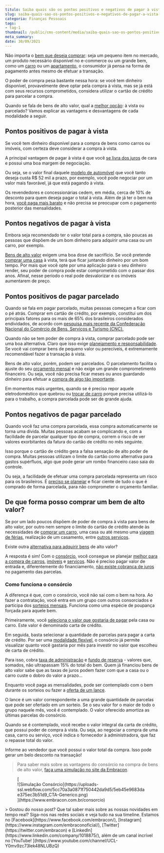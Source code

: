 ```yaml
---
titulo: Saiba quais são os pontos positivos e negativos de pagar à vista e parcelado
slug: saiba-quais-sao-os-pontos-positivos-e-negativos-de-pagar-a-vista-e-parcelado
categoria: Finanças Pessoais
tags:
- tag-1
thumbnail: /public/cms-content/media/saiba-quais-sao-os-pontos-positivos-e-negativos-de-pagar-a-vista-e-parcelado.png
meta_summary: 
date: 30/09/2021
---
```

Não importa o [bem que deseja comprar](https://www.embracon.com.br/blog/voce-conhece-todos-os-tipos-de-consorcio): seja um pequeno item no mercado, um produto necessário disponível no e-commerce ou um grande bem, como um [carro](https://www.embracon.com.br/blog/5-formas-de-pagamento-de-um-carro) ou um [apartamento](https://www.embracon.com.br/blog/como-comprar-um-apartamento), o consumidor já pensa na forma de pagamento antes mesmo de efetuar a transação.

O poder de compra pesa bastante nessa hora: se você tem dinheiro disponível, provavelmente deve optar pela compra à vista, mas se já está com seus recursos comprometidos, considera utilizar o cartão de crédito para parcelar a compra.

Quando se fala de bens de alto valor, qual a [melhor opção](https://www.embracon.com.br/blog/consorcio-vale-a-pena): à vista ou parcelado? Vamos explicar as vantagens e desvantagens de cada modalidade a seguir.

Pontos positivos de pagar à vista
---------------------------------

Se você tem dinheiro disponível para a compra de bens como carros ou imóveis, com certeza deve considerar a compra à vista.

A principal vantagem de pagar à vista é que você [se livra dos juros](https://www.embracon.com.br/blog/consorcio-nao-tem-juros-entenda) de cara e possui uma boa margem de negociação.

Ou seja, se o valor final daquele [modelo de automóvel](https://www.embracon.com.br/blog/carro-ideal-para-familia) que você tanto deseja custa R$ 52 mil a prazo, por exemplo, você pode negociar por um valor mais favorável, já que está pagando à vista.

Os revendedores e concessionárias cedem, em média, cerca de 10% de desconto para quem deseja pagar o total à vista. Além de já ter o bem na hora, [você paga mais barato](https://www.embracon.com.br/blog/confira-10-vantagens-indiscutiveis-do-consorcio) e não precisa se preocupar com o pagamento posterior das mensalidades.

Pontos negativos de pagar à vista
---------------------------------

Embora seja recomendado ter o valor total para a compra, são poucas as pessoas que dispõem de um bom dinheiro para adquirir uma casa ou um carro, por exemplo.

[Bens de alto valor](https://www.embracon.com.br/blog/6-coisas-contratar-consorcio-de-imoveis) exigem uma boa dose de sacrifício. Se você pretende [comprar uma casa](https://www.embracon.com.br/consorcio-de-imoveis) à vista, terá que ficar juntando dinheiro por um bom tempo. Por mais que você opte por uma aplicação para o seu dinheiro render, seu poder de compra pode estar comprometido com o passar dos anos. Afinal, nesse período o real pode desvalorizar e os imóveis aumentarem de preço.

Pontos positivos de pagar parcelado
-----------------------------------

Quando se fala em pagar parcelado, muitas pessoas começam a ficar com o pé atrás. Comprar em cartão de crédito, por exemplo, constitui um dos principais fatores para os mais de 65% dos brasileiros considerados endividados, de acordo com [pesquisa mais recente da Confederação Nacional do Comércio de Bens, Serviços e Turismo (CNC).](https://agenciabrasil.ebc.com.br/economia/noticia/2020-02/cnc-cai-para-653-o-numero-de-brasileiros-endividados-em-janeiro)

Quando não se tem poder de compra à vista, comprar parcelado pode ser uma boa alternativa. Claro que isso exige [planejamento e responsabilidade](https://www.embracon.com.br/blog/planejamento-financeiro-um-guia-para-as-financas-nao-sairem-de-controle). Se você vai comprar bens de pequeno valor ou perecíveis, é extremamente recomendável fazer a transação à vista.

Bens de alto valor, porém, podem ser parcelados. O parcelamento facilita o ajuste do seu [orçamento mensal](https://www.embracon.com.br/blog/aprenda-como-montar-um-orcamento-familiar-em-5-passos) e não exige um grande comprometimento financeiro. Ou seja, você não precisa ficar meses ou anos guardando dinheiro para efetuar a [compra de algo tão importante](https://www.embracon.com.br/blog/hora-certa-comprar-imovel).

Em momentos mais urgentes, quando se é preciso repor aquele eletrodoméstico que quebrou ou [trocar de carro](https://www.embracon.com.br/blog/quer-trocar-de-carro-veja-como-o-consorcio-pode-te-ajudar) porque precisa utilizá-lo para o trabalho, a compra parcelada pode ser de grande ajuda.

Pontos negativos de pagar parcelado
-----------------------------------

Quando você faz uma compra parcelada, essa compra automaticamente se torna uma dívida. Muitas pessoas acabam se complicando e, com a facilidade de parcelar qualquer tipo de compra, correm o risco de ver valores exorbitantes da fatura do cartão de crédito no mês seguinte.

Isso porque o cartão de crédito gera a falsa sensação de alto poder de compra. Muitas pessoas utilizam o limite do cartão como alternativa para gastos supérfluos, algo que pode gerar um rombo financeiro caso saia do controle.

Ou seja, a facilidade de efetuar uma compra parcelada representa um risco para os brasileiros. É [preciso se planejar](https://www.embracon.com.br/blog/afinal-quais-sao-as-diferencas-entre-poupar-economizar-e-investir) e ficar ciente de tudo o que é comprado de forma parcelada, para não comprometer o orçamento familiar.

De que forma posso comprar um bem de alto valor?
------------------------------------------------

Se por um lado poucos dispõem de poder de compra à vista para bens de alto valor, por outro nem sempre o limite do cartão de crédito atende às necessidades de [comprar um carro](https://www.embracon.com.br/consorcio-de-carros), uma casa ou até mesmo uma [viagem de férias](https://www.embracon.com.br/blog/saiba-como-montar-um-roteiro-de-viagem-em-7-passos), realização de um casamento, entre [outros serviços](https://www.embracon.com.br/consorcio-servicos).

Existe outra [alternativa para adquirir bens](https://www.embracon.com.br/conhecaoconsorcio/o-que-e-consorcio) de alto valor?

A resposta é sim! Com o [consórcio](https://www.embracon.com.br/), você consegue se planejar [melhor para a compra de carros](https://www.embracon.com.br/blog/vantagens-consorcio-automovel), [imóveis](https://www.embracon.com.br/blog/como-funciona-consorcio-de-imoveis) e [serviços](https://www.embracon.com.br/blog/conheca-os-principais-consorcios-de-servicos-embracon). Não é preciso pagar valor de entrada e, diferentemente do financiamento, [não existe cobrança de juros](https://www.embracon.com.br/blog/confira-10-vantagens-indiscutiveis-do-consorcio) no pagamento das parcelas.

### Como funciona o consórcio

A diferença é que, com o consórcio, você não sai com o bem na hora. Ao fazer a contratação, você entra em um grupo com outros consorciados e participa dos [sorteios mensais](https://www.embracon.com.br/blog/assembleia-de-consorcio-como-funciona). Funciona como uma espécie de poupança forçada para aquele bem.

Primeiramente, você [seleciona o valor que gostaria de pagar](https://www.embracon.com.br/consorcio) pela casa ou carro. Este valor é denominado carta de crédito.

Em seguida, basta selecionar a quantidade de parcelas para pagar a carta de crédito. Por ser uma [modalidade flexível](https://www.embracon.com.br/blog/sabe-a-diferenca-entre-consorcio-e-financiamento-a-gente-te-conta), o consórcio já permite visualizar quanto você gastaria por mês para investir no valor que escolheu de carta de crédito.

Para isso, cobra [taxa de administração](https://www.embracon.com.br/conhecaoconsorcio/o-que-e-taxa-de-administracao) e [fundo de reserva](https://www.embracon.com.br/conhecaoconsorcio/o-que-e-fundo-de-reserva) - valores que, somados, não ultrapassam 15% do total do bem. Quem já financiou bens de alto valor sabe que as taxas de juros podem fazer com que a casa ou o carro custe o dobro do valor a prazo…

Enquanto você paga as mensalidades, pode ser contemplado com o bem durante os sorteios ou fazer a [oferta de um lance](https://www.embracon.com.br/blog/como-funcionam-os-tipos-de-lances-no-consorcio).

O lance é um valor correspondente a uma grande quantidade de parcelas que pode ser ofertado em um sorteio. Se o seu valor for o maior de todo o grupo naquele mês, você é contemplado. O valor oferecido amortiza as últimas parcelas do consórcio.

Quando se é contemplado, você recebe o valor integral da carta de crédito, que possui poder de compra à vista. Ou seja, ao negociar a compra de uma casa, carro ou serviço, você indica o fornecedor à administradora, que faz o repasse total do valor.

Informe ao vendedor que você possui o valor total da compra. Isso pode gerar um belo desconto na transação!

> Para saber mais sobre as vantagens do consórcio na compra de bens de alto valor, [faça uma simulação no site da Embracon](https://www.embracon.com.br/).

<figure class="w-richtext-figure-type-image w-richtext-align-center">[<div>![Simulação Consórcio](https://uploads-ssl.webflow.com/5cc70a3a0871f750442da9d5/5eb45e9683dae375ec3b51d9_CTA-Generico.png)</div>](https://www.embracon.com.br/consorcio)</figure>> Gostou do nosso post? Que tal saber mais sobre as nossas novidades em tempo real? Siga-nos nas redes sociais e veja tudo na sua timeline. Estamos no [Facebook](https://www.facebook.com/embracon/), [Instagram](https://www.instagram.com/embraconoficial/), [Twitter](https://twitter.com/embracon) e [LinkedIn](https://www.linkedin.com/company/1018875/), além de um canal incrível no [YouTube! ](https://www.youtube.com/channel/UCL-Y0mv9zc73Iek48NLUBzQ)

